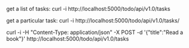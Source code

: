 
get a list of tasks:
curl -i http://localhost:5000/todo/api/v1.0/tasks

get a particular task:
curl -i http://localhost:5000/todo/api/v1.0/tasks/<id>

curl -i -H "Content-Type: application/json" -X POST -d '{"title":"Read a book"}' http://localhost:5000/todo/api/v1.0/tasks
